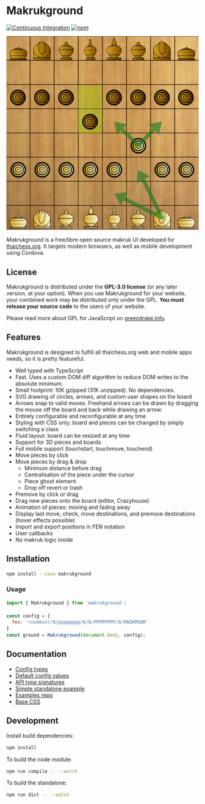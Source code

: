 # Makrukground

[![Continuous Integration](https://github.com/lichess-org/chessground/workflows/Continuous%20Integration/badge.svg)](https://github.com/lichess-org/chessground/actions?query=workflow%3A%22Continuous+Integration%22)
[![npm](https://img.shields.io/npm/v/chessground)](https://www.npmjs.com/package/chessground)

![Makrukground in 2D and 3D](/screenshot/2d-example.png)

_Makrukground_ is a free/libre open source makruk UI developed for
[thaichess.org](https://thaichess.org).
It targets modern browsers, as well as mobile development using Cordova.

## License

Makrukground is distributed under the **GPL-3.0 license** (or any later version,
at your option).
When you use Makrukground for your website, your combined work may be
distributed only under the GPL. **You must release your source code** to the
users of your website.

Please read more about GPL for JavaScript on [greendrake.info](https://greendrake.info/publications/js-gpl).

## Features

Makrukground is designed to fulfill all thaichess.org web and mobile apps needs, so it is pretty featureful.

- Well typed with TypeScript
- Fast. Uses a custom DOM diff algorithm to reduce DOM writes to the absolute minimum.
- Small footprint: 10K gzipped (31K unzipped). No dependencies.
- SVG drawing of circles, arrows, and custom user shapes on the board
- Arrows snap to valid moves. Freehand arrows can be drawn by dragging the mouse off the board and back while drawing an arrow.
- Entirely configurable and reconfigurable at any time
- Styling with CSS only: board and pieces can be changed by simply switching a class
- Fluid layout: board can be resized at any time
- Support for 3D pieces and boards
- Full mobile support (touchstart, touchmove, touchend)
- Move pieces by click
- Move pieces by drag & drop
  - Minimum distance before drag
  - Centralisation of the piece under the cursor
  - Piece ghost element
  - Drop off revert or trash
- Premove by click or drag
- Drag new pieces onto the board (editor, Crazyhouse)
- Animation of pieces: moving and fading away
- Display last move, check, move destinations, and premove destinations (hover effects possible)
- Import and export positions in FEN notation
- User callbacks
- No makruk logic inside
## Installation

```sh
npm install --save makrukground
```

### Usage

```js
import { Makrukground } from 'makrukground';

const config = {
  fen: 'rnsmksnr/8/pppppppp/8/8/PPPPPPPP/8/RNSKMSNR'
}
const ground = Makrukground(document.body, config);
```

## Documentation

- [Config types](https://github.com/lichess-org/chessground/tree/master/src/config.ts)
- [Default config values](https://github.com/lichess-org/chessground/tree/master/src/state.ts)
- [API type signatures](https://github.com/lichess-org/chessground/tree/master/src/api.ts)
- [Simple standalone example](https://github.com/lichess-org/chessground/blob/master/demo.html)
- [Examples repo](https://github.com/lichess-org/chessground-examples/tree/master/src/units)
- [Base CSS](https://github.com/lichess-org/chessground-examples/blob/master/assets/chessground.css)

## Development

Install build dependencies:

```sh
npm install
```

To build the node module:

```sh
npm run compile -- --watch
```

To build the standalone:

```sh
npm run dist -- --watch
```
